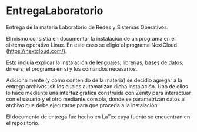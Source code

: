 # EntregaLaboratorio
Entrega de la materia Laboratorio de Redes y Sistemas Operativos. 

El mismo consistia en documentar la instalación de un programa en el sistema operativo Linux. En este caso se eligio el programa NextCloud
(https://nextcloud.com/).

Esto incluia explicar la instalación de lenguajes, librerias, bases de datos, drivers, el programa en si y los comandos necesarios.

Adicionalmente (y como contenido de la materia) se decidio agregar a la entrega archivos .sh los cuales automatizan dicha instalación. Uno de ellos lo hace mediante una interfaz grafica construida con Zenity para interactuar con el usuario y el otro mediante consola, donde se parametrizan datos al archivo que debe ejecutarse para que proceda a la instalación.

El documento de entrega fue hecho en LaTex cuya fuente se encuentran en el repositorio.
